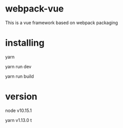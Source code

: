 # webpack-vue
This is a vue framework based on webpack packaging

# installing
yarn 

yarn run dev

yarn run build

# version
node v10.15.1

yarn v1.13.0
t




